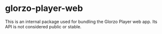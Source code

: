 # glorzo-player-web

This is an internal package used for bundling the Glorzo Player web app. Its API is not considered public or stable.

